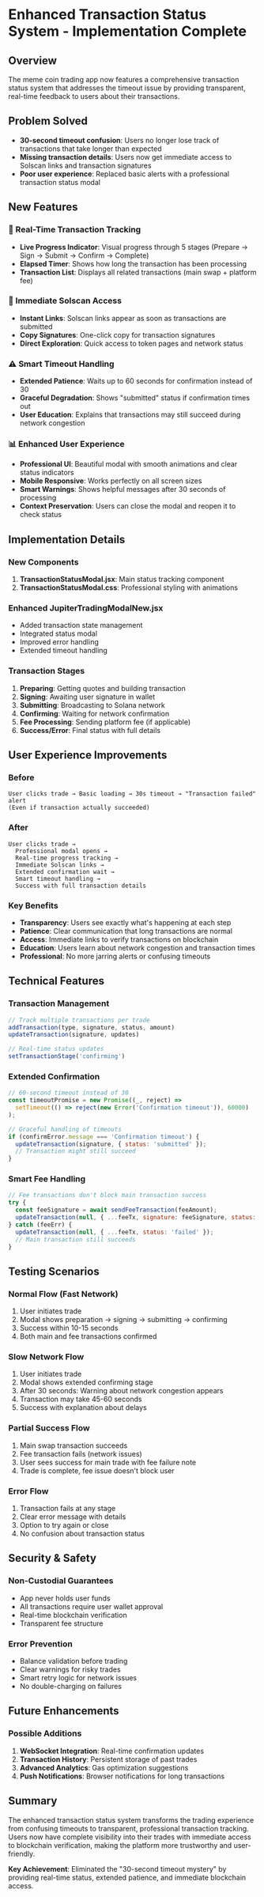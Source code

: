 # Enhanced Transaction Status System - Implementation Complete

## Overview
The meme coin trading app now features a comprehensive transaction status system that addresses the timeout issue by providing transparent, real-time feedback to users about their transactions.

## Problem Solved
- **30-second timeout confusion**: Users no longer lose track of transactions that take longer than expected
- **Missing transaction details**: Users now get immediate access to Solscan links and transaction signatures
- **Poor user experience**: Replaced basic alerts with a professional transaction status modal

## New Features

### 🎯 Real-Time Transaction Tracking
- **Live Progress Indicator**: Visual progress through 5 stages (Prepare → Sign → Submit → Confirm → Complete)
- **Elapsed Timer**: Shows how long the transaction has been processing
- **Transaction List**: Displays all related transactions (main swap + platform fee)

### 🔗 Immediate Solscan Access
- **Instant Links**: Solscan links appear as soon as transactions are submitted
- **Copy Signatures**: One-click copy for transaction signatures
- **Direct Exploration**: Quick access to token pages and network status

### ⚠️ Smart Timeout Handling
- **Extended Patience**: Waits up to 60 seconds for confirmation instead of 30
- **Graceful Degradation**: Shows "submitted" status if confirmation times out
- **User Education**: Explains that transactions may still succeed during network congestion

### 📊 Enhanced User Experience
- **Professional UI**: Beautiful modal with smooth animations and clear status indicators
- **Mobile Responsive**: Works perfectly on all screen sizes
- **Smart Warnings**: Shows helpful messages after 30 seconds of processing
- **Context Preservation**: Users can close the modal and reopen it to check status

## Implementation Details

### New Components
1. **TransactionStatusModal.jsx**: Main status tracking component
2. **TransactionStatusModal.css**: Professional styling with animations

### Enhanced JupiterTradingModalNew.jsx
- Added transaction state management
- Integrated status modal
- Improved error handling
- Extended timeout handling

### Transaction Stages
1. **Preparing**: Getting quotes and building transaction
2. **Signing**: Awaiting user signature in wallet
3. **Submitting**: Broadcasting to Solana network
4. **Confirming**: Waiting for network confirmation
5. **Fee Processing**: Sending platform fee (if applicable)
6. **Success/Error**: Final status with full details

## User Experience Improvements

### Before
```
User clicks trade → Basic loading → 30s timeout → "Transaction failed" alert
(Even if transaction actually succeeded)
```

### After
```
User clicks trade → 
  Professional modal opens → 
  Real-time progress tracking → 
  Immediate Solscan links → 
  Extended confirmation wait → 
  Smart timeout handling → 
  Success with full transaction details
```

### Key Benefits
- **Transparency**: Users see exactly what's happening at each step
- **Patience**: Clear communication that long transactions are normal
- **Access**: Immediate links to verify transactions on blockchain
- **Education**: Users learn about network congestion and transaction times
- **Professional**: No more jarring alerts or confusing timeouts

## Technical Features

### Transaction Management
```javascript
// Track multiple transactions per trade
addTransaction(type, signature, status, amount)
updateTransaction(signature, updates)

// Real-time status updates
setTransactionStage('confirming')
```

### Extended Confirmation
```javascript
// 60-second timeout instead of 30
const timeoutPromise = new Promise((_, reject) => 
  setTimeout(() => reject(new Error('Confirmation timeout')), 60000)
);

// Graceful handling of timeouts
if (confirmError.message === 'Confirmation timeout') {
  updateTransaction(signature, { status: 'submitted' });
  // Transaction might still succeed
}
```

### Smart Fee Handling
```javascript
// Fee transactions don't block main transaction success
try {
  const feeSignature = await sendFeeTransaction(feeAmount);
  updateTransaction(null, { ...feeTx, signature: feeSignature, status: 'confirmed' });
} catch (feeErr) {
  updateTransaction(null, { ...feeTx, status: 'failed' });
  // Main transaction still succeeds
}
```

## Testing Scenarios

### Normal Flow (Fast Network)
1. User initiates trade
2. Modal shows preparation → signing → submitting → confirming
3. Success within 10-15 seconds
4. Both main and fee transactions confirmed

### Slow Network Flow
1. User initiates trade
2. Modal shows extended confirming stage
3. After 30 seconds: Warning about network congestion appears
4. Transaction may take 45-60 seconds
5. Success with explanation about delays

### Partial Success Flow
1. Main swap transaction succeeds
2. Fee transaction fails (network issues)
3. User sees success for main trade with fee failure note
4. Trade is complete, fee issue doesn't block user

### Error Flow
1. Transaction fails at any stage
2. Clear error message with details
3. Option to try again or close
4. No confusion about transaction status

## Security & Safety

### Non-Custodial Guarantees
- App never holds user funds
- All transactions require user wallet approval
- Real-time blockchain verification
- Transparent fee structure

### Error Prevention
- Balance validation before trading
- Clear warnings for risky trades
- Smart retry logic for network issues
- No double-charging on failures

## Future Enhancements

### Possible Additions
1. **WebSocket Integration**: Real-time confirmation updates
2. **Transaction History**: Persistent storage of past trades
3. **Advanced Analytics**: Gas optimization suggestions
4. **Push Notifications**: Browser notifications for long transactions

## Summary

The enhanced transaction status system transforms the trading experience from confusing timeouts to transparent, professional transaction tracking. Users now have complete visibility into their trades with immediate access to blockchain verification, making the platform more trustworthy and user-friendly.

**Key Achievement**: Eliminated the "30-second timeout mystery" by providing real-time status, extended patience, and immediate blockchain access.
